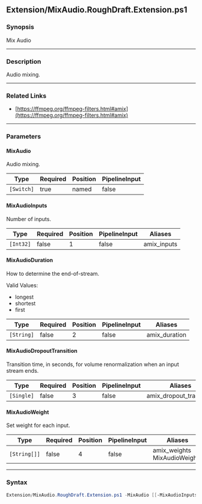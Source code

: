 Extension/MixAudio.RoughDraft.Extension.ps1
-------------------------------------------




### Synopsis
Mix Audio



---


### Description

Audio mixing.



---


### Related Links
* [https://ffmpeg.org/ffmpeg-filters.html#amix](https://ffmpeg.org/ffmpeg-filters.html#amix)





---


### Parameters
#### **MixAudio**

Audio mixing.






|Type      |Required|Position|PipelineInput|
|----------|--------|--------|-------------|
|`[Switch]`|true    |named   |false        |



#### **MixAudioInputs**

Number of inputs.






|Type     |Required|Position|PipelineInput|Aliases    |
|---------|--------|--------|-------------|-----------|
|`[Int32]`|false   |1       |false        |amix_inputs|



#### **MixAudioDuration**

How to determine the end-of-stream.



Valid Values:

* longest
* shortest
* first






|Type      |Required|Position|PipelineInput|Aliases      |
|----------|--------|--------|-------------|-------------|
|`[String]`|false   |2       |false        |amix_duration|



#### **MixAudioDropoutTransition**

Transition time, in seconds, for volume renormalization when an input stream ends.






|Type      |Required|Position|PipelineInput|Aliases                |
|----------|--------|--------|-------------|-----------------------|
|`[Single]`|false   |3       |false        |amix_dropout_transition|



#### **MixAudioWeight**

Set weight for each input.






|Type        |Required|Position|PipelineInput|Aliases                         |
|------------|--------|--------|-------------|--------------------------------|
|`[String[]]`|false   |4       |false        |amix_weights<br/>MixAudioWeights|





---


### Syntax
```PowerShell
Extension/MixAudio.RoughDraft.Extension.ps1 -MixAudio [[-MixAudioInputs] <Int32>] [[-MixAudioDuration] <String>] [[-MixAudioDropoutTransition] <Single>] [[-MixAudioWeight] <String[]>] [<CommonParameters>]
```
